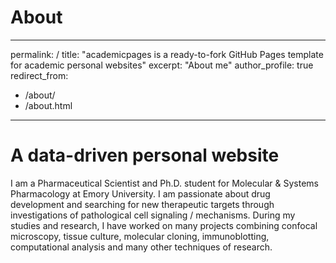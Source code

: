 About
 ====== 
---
permalink: /
title: "academicpages is a ready-to-fork GitHub Pages template for academic personal websites"
excerpt: "About me"
author_profile: true
redirect_from: 
  - /about/
  - /about.html
---
A data-driven personal website
====== 
I am a Pharmaceutical Scientist and Ph.D. student for Molecular & Systems Pharmacology at Emory University. I am passionate about drug development and searching for new therapeutic targets through investigations of pathological cell signaling / mechanisms. During my studies and research, I have worked on many projects combining confocal microscopy, tissue culture, molecular cloning, immunoblotting, computational analysis and many other techniques of research.

